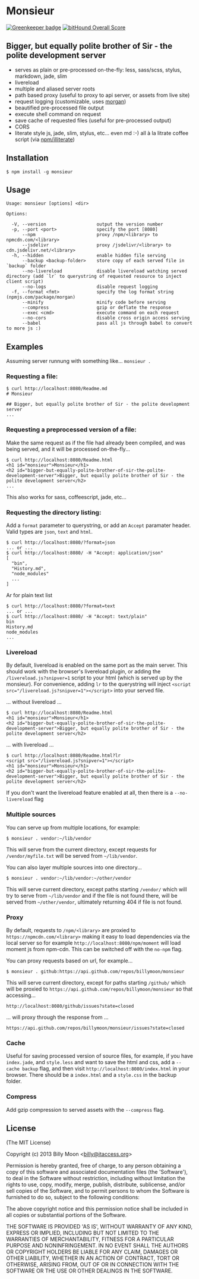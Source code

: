 # Monsieur

[![Greenkeeper badge](https://badges.greenkeeper.io/billymoon/monsieur.svg)](https://greenkeeper.io/) [![bitHound Overall Score](https://www.bithound.io/github/billymoon/monsieur/badges/score.svg)](https://www.bithound.io/github/billymoon/monsieur)

## Bigger, but equally polite brother of Sir - the polite development server

- serves as plain or pre-processed on-the-fly: less, sass/scss, stylus, markdown, jade, slim
- livereload
- multiple and aliased server roots
- path based proxy (useful to proxy to api server, or assets from live site)
- request logging (customizable, uses [morgan](npmjs.com/package/morgan))
- beautified pre-processed file output
- execute shell command on request
- save cache of requested files (useful for pre-processed output)
- CORS
- literate style js, jade, slim, stylus, etc... even md :-) all à la litrate coffee script (via [npm/illiterate](https://www.npmjs.com/package/illiterate))

## Installation

    $ npm install -g monsieur

## Usage

    Usage: monsieur [options] <dir>

    Options:

      -V, --version                   output the version number
      -p, --port <port>               specify the port [8080]
          --npm                       proxy /npm/<library> to npmcdn.com/<library>
          --jsdelivr                  proxy /jsdelivr/<library> to cdn.jsdelivr.net/<library>
      -h, --hidden                    enable hidden file serving
          --backup <backup-folder>    store copy of each served file in `backup` folder
          --no-livereload             disable livereload watching served directory (add `lr` to querystring of requested resource to inject client script)
          --no-logs                   disable request logging
      -f, --format <fmt>              specify the log format string (npmjs.com/package/morgan)
          --minify                    minify code before serving
          --compress                  gzip or deflate the response
          --exec <cmd>                execute command on each request
          --no-cors                   disable cross origin access serving
          --babel                     pass all js through babel to convert to more js :)

## Examples

Assuming server runnung with something like... `monsieur .`

### Requesting a file:

    $ curl http://localhost:8080/Readme.md
    # Monsieur

    ## Bigger, but equally polite brother of Sir - the polite development server
    ...

### Requesting a preprocessed version of a file:

Make the same request as if the file had already been compiled, and was being served, and it will be processed on-the-fly...

    $ curl http://localhost:8080/Readme.html
    <h1 id="monsieur">Monsieur</h1>
    <h2 id="bigger-but-equally-polite-brother-of-sir-the-polite-development-server">Bigger, but equally polite brother of Sir - the polite development server</h2>
    ...

This also works for sass, coffeescript, jade, etc...

### Requesting the directory listing:

Add a `format` parameter to querystring, or add an `Accept` paramater header. Valid types are `json`, `text` and `html`.

    $ curl http://localhost:8080/?format=json
    ... or ...
    $ curl http://localhost:8080/ -H "Accept: application/json"
    [
      "bin",
      "History.md",
      "node_modules"
      ...
    ]

Ar for plain text list

    $ curl http://localhost:8080/?format=text
    ... or ...
    $ curl http://localhost:8080/ -H "Accept: text/plain"
    bin
    History.md
    node_modules
    ...

### Livereload

By default, livereload is enabled on the same port as the main server. This should work with the browser's livereload plugin, or adding the `/livereload.js?snipver=1` script to your html (which is served up by the monsieur). For convenience, adding `lr` to the querystring will inject `<script src="/livereload.js?snipver=1"></script>` into your served file.

... without livereload ...

    $ curl http://localhost:8080/Readme.html
    <h1 id="monsieur">Monsieur</h1>
    <h2 id="bigger-but-equally-polite-brother-of-sir-the-polite-development-server">Bigger, but equally polite brother of Sir - the polite development server</h2>

... with livereload ...

    $ curl http://localhost:8080/Readme.html?lr
    <script src="/livereload.js?snipver=1"></script>
    <h1 id="monsieur">Monsieur</h1>
    <h2 id="bigger-but-equally-polite-brother-of-sir-the-polite-development-server">Bigger, but equally polite brother of Sir - the polite development server</h2>

If you don't want the livereload feature enabled at all, then there is a `--no-livereload` flag

### Multiple sources

You can serve up from multiple locations, for example:

    $ monsieur . vendor:~/lib/vendor

This will serve from the current directory, except requests for `/vendor/myfile.txt` will be served from `~/lib/vendor`.

You can also layer multiple sources into one directory...

    $ monsieur . vendor:~/lib/vendor:~/other/vendor

This will serve current directory, except paths starting `/vendor/` which will try to serve from `~/lib/vendor` and if the file is not found there, will be served from `~/other/vendor`, ultimately returning 404 if file is not found.

### Proxy

By default, requests to `/npm/<library>` are proxied to `https://npmcdn.com/<library>` making it easy to load dependencies via the local server so for example `http://localhost:8080/npm/moment` will load moment js from npm-cdn. This can be switched off with the `no-npm` flag.

You can proxy requests based on url, for example...

    $ monsieur . github:https://api.github.com/repos/billymoon/monsieur

This will serve current directory, except for paths starting `/github/` which will be proxied to `https://api.github.com/repos/billymoon/monsieur` so that accessing...

    http://localhost:8080/github/issues?state=closed

... will proxy through the response from ...

    https://api.github.com/repos/billymoon/monsieur/issues?state=closed

### Cache

Useful for saving processed version of source files, for example, if you have `index.jade`, and `style.less` and want to save the html and css, add a `--cache backup` flag, and then visit `http://localhost:8080/index.html` in your browser. There should be a `index.html` and a `style.css` in the backup folder.

### Compress

Add gzip compression to served assets with the `--compress` flag.

## License

(The MIT License)

Copyright (c) 2013 Billy Moon &lt;billy@itaccess.org&gt;

Permission is hereby granted, free of charge, to any person obtaining
a copy of this software and associated documentation files (the
'Software'), to deal in the Software without restriction, including
without limitation the rights to use, copy, modify, merge, publish,
distribute, sublicense, and/or sell copies of the Software, and to
permit persons to whom the Software is furnished to do so, subject to
the following conditions:

The above copyright notice and this permission notice shall be
included in all copies or substantial portions of the Software.

THE SOFTWARE IS PROVIDED 'AS IS', WITHOUT WARRANTY OF ANY KIND,
EXPRESS OR IMPLIED, INCLUDING BUT NOT LIMITED TO THE WARRANTIES OF
MERCHANTABILITY, FITNESS FOR A PARTICULAR PURPOSE AND NONINFRINGEMENT.
IN NO EVENT SHALL THE AUTHORS OR COPYRIGHT HOLDERS BE LIABLE FOR ANY
CLAIM, DAMAGES OR OTHER LIABILITY, WHETHER IN AN ACTION OF CONTRACT,
TORT OR OTHERWISE, ARISING FROM, OUT OF OR IN CONNECTION WITH THE
SOFTWARE OR THE USE OR OTHER DEALINGS IN THE SOFTWARE.
